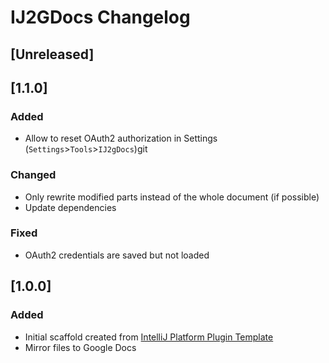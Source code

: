 <!-- Keep a Changelog guide -> https://keepachangelog.com -->

# IJ2GDocs Changelog

## [Unreleased]
## [1.1.0]
### Added
- Allow to reset OAuth2 authorization in Settings (`Settings`>`Tools`>`IJ2gDocs`)git
### Changed
- Only rewrite modified parts instead of the whole document (if possible)
- Update dependencies
### Fixed
- OAuth2 credentials are saved but not loaded
## [1.0.0]
### Added
- Initial scaffold created from [IntelliJ Platform Plugin Template](https://github.com/JetBrains/intellij-platform-plugin-template)
- Mirror files to Google Docs
